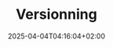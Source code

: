 ---
weight: 999
title: "Versionning"
description: "[CVS](./versionning/cvs) • [Git](./versionning/git) • [SVN](./versionning/svn)"
icon: "host"
date: "2025-04-04T04:16:04+02:00"
lastmod: "2025-04-04T04:16:04+02:00"
toc: true
---